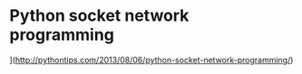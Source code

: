 # Python socket network programming

](http://pythontips.com/2013/08/06/python-socket-network-programming/)